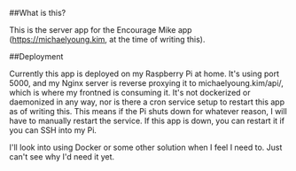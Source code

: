 ##What is this?

This is the server app for the Encourage Mike app (https://michaelyoung.kim, at the time of writing this).

##Deployment

Currently this app is deployed on my Raspberry Pi at home.
It's using port 5000, and my Nginx server is reverse proxying it to michaelyoung.kim/api/, which is where my frontned is consuming it.
It's not dockerized or daemonized in any way, nor is there a cron service setup to restart this app as of writing this. 
This means if the Pi shuts down for whatever reason, I will have to manually restart the service.
If this app is down, you can restart it if you can SSH into my Pi.

I'll look into using Docker or some other solution when I feel I need to. Just can't see why I'd need it yet. 
